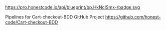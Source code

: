 https://pro.honestcode.io/api/blueprint/bp.HkNcISmx-/badge.svg

Pipelines for Cart-checkout-BDD GitHub Project
https://github.com/honest-code/Cart-checkout-BDD
